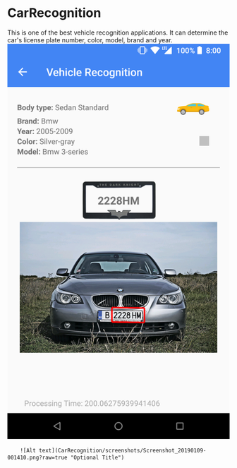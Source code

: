 # CarRecognition


This is one of the best vehicle recognition applications. It can determine the car's license plate number, color, model, brand and year.
 ![Alt text](screenshots/Screenshot_20190109-001410.png?raw=true "Optional Title")

        ![Alt text](CarRecognition/screenshots/Screenshot_20190109-001410.png?raw=true "Optional Title")
      
